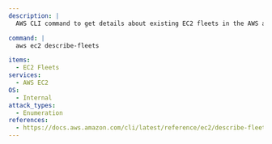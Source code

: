 ```yaml
---
description: |
  AWS CLI command to get details about existing EC2 fleets in the AWS account.

command: |
  aws ec2 describe-fleets

items:
  - EC2 Fleets
services:
  - AWS EC2
OS:
  - Internal
attack_types:
  - Enumeration
references:
  - https://docs.aws.amazon.com/cli/latest/reference/ec2/describe-fleets.html
---
```


